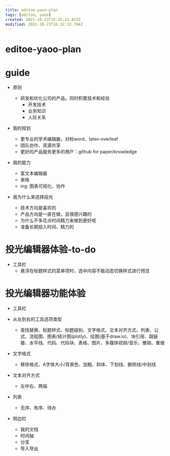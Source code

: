 ```yaml
---
title: editoe-yaoo-plan
tags: [editoe, yaoo]
created: 2021-10-23T16:25:23.823Z
modified: 2021-10-23T16:32:33.784Z
---
```


# editoe-yaoo-plan

# guide

- 原则
  - 研发和优化公司的产品，同时积累技术和经验
    - 开发技术
    - 业务知识
    - 人际关系

- 我的规划
  - 更专业的学术编辑器，对标word、latex-overleaf
  - 团队协作、资源共享
  - 更好的产品服务更多的用户：github for paper/knowledge

- 我的能力
  - 富文本编辑器
  - 表格
  - ing: 图表可视化、协作

- 我为什么来选择投光
  - 技术方向是喜欢的
  - 产品方向是一直在做，且很感兴趣的
  - 为什么不多花点时间精力来做到更好呢
  - 准备长期投入时间、精力的
# 投光编辑器体验-to-do
- 工具栏
  - 悬浮在标题样式的菜单项时，选中内容不能动态切换样式进行预览
# 投光编辑器功能体验
- 工具栏
- 从左到右的工具选项类型
  - 查找替换、标题样式、标题级别、文字格式、文本对齐方式、列表、公式、流程图、图表/统计图(plotly)、绘图(基于draw.io)、块引用、超链接、水平线、代码、代码块、表格、图片、多媒体视频/音乐、撤销、重做
- 文字格式
  - 移除格式、A字体大小/背景色、加粗、斜体、下划线、删除线/中划线
- 文本对齐方式
  - 左中右、两端
- 列表
  - 无序、有序、待办

- 侧边栏
  - 我的文档
  - 时间轴
  - 分享
  - 导入导出
